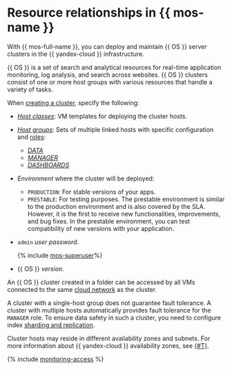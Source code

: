 # Resource relationships in {{ mos-name }}

With {{ mos-full-name }}, you can deploy and maintain {{ OS }} server clusters in the {{ yandex-cloud }} infrastructure.

{{ OS }} is a set of search and analytical resources for real-time application monitoring, log analysis, and search across websites. {{ OS }} clusters consist of one or more host groups with various resources that handle a variety of tasks.

When [creating a cluster](../operations/cluster-create.md), specify the following:

- [_Host classes_](instance-types.md): VM templates for deploying the cluster hosts.

- [_Host groups_](host-groups.md): Sets of multiple linked hosts with specific configuration and [roles](host-roles.md):

   - [_DATA_](host-roles.md#data)
   - [_MANAGER_](host-roles.md#manager)
   - [_DASHBOARDS_](host-roles.md#dashboards)

- _Environment_ where the cluster will be deployed:

   - `PRODUCTION`: For stable versions of your apps.
   - `PRESTABLE`: For testing purposes. The prestable environment is similar to the production environment and is also covered by the SLA. However, it is the first to receive new functionalities, improvements, and bug fixes. In the prestable environment, you can test compatibility of new versions with your application.

- `admin` _user password_.

   {% include [mos-superuser](../../_includes/mdb/mos/superuser.md)%}

- {{ OS }} _version_.


An {{ OS }} cluster created in a folder can be accessed by all VMs connected to the same [cloud network](../../vpc/concepts/network.md) as the cluster.


A cluster with a single-host group does not guarantee fault tolerance. A cluster with multiple hosts automatically provides fault tolerance for the `MANAGER` role. To ensure data safety in such a cluster, you need to configure index [sharding and replication](scalability-and-resilience.md).

Cluster hosts may reside in different availability zones and subnets. For more information about {{ yandex-cloud }} availability zones, see [{#T}](../../overview/concepts/geo-scope.md).

{% include [monitoring-access](../../_includes/mdb/monitoring-access.md) %}
